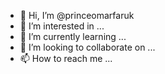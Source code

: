 - 👋 Hi, I’m @princeomarfaruk
- 👀 I’m interested in ...
- 🌱 I’m currently learning ...
- 💞️ I’m looking to collaborate on ...
- 📫 How to reach me ...

<!---
princeomarfaruk/princeomarfaruk is a ✨ special ✨ repository because its `README.md` (this file) appears on your GitHub profile.
You can click the Preview link to take a look at your changes.
--->
